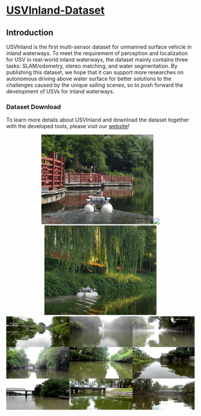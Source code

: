 # [USVInland-Dataset](https://www.orca-tech.cn/datasets.html)

## Introduction

USVInland is the first multi-sensor dataset for unmanned surface vehicle in inland waterways. To meet the requirement of perception and localization for USV in real-world inland waterways, the dataset mainly contains three tasks: SLAM/odometry, stereo matching, and water segmentation. By publishing this dataset, we hope that it can support more researches on autonomous driving above water surface for better solutions to the challenges caused by the unique sailing scenes, so to push forward the development of USVs for inland waterways.

### Dataset Download

To learn more details about USVInland and download the dataset together with the developed tools, please visit our [website](https://www.orca-tech.cn/datasets.html)!

<div align=center>
<img src="https://github.com/ORCA-TECH/USVInland-Dataset/blob/main/Pictures/pic1.png" width="300"/><img src="https://github.com/ORCA-TECH/USVInland-Dataset/blob/main/Pictures/pic2.png" width="300"/><img src="https://github.com/ORCA-TECH/USVInland-Dataset/blob/main/Pictures/pic3.png" width="300"/>
</div>

<div align=center>
<img src="https://github.com/ORCA-TECH/USVInland-Dataset/blob/main/Pictures/picture2.png" width="900"/>
</div>
